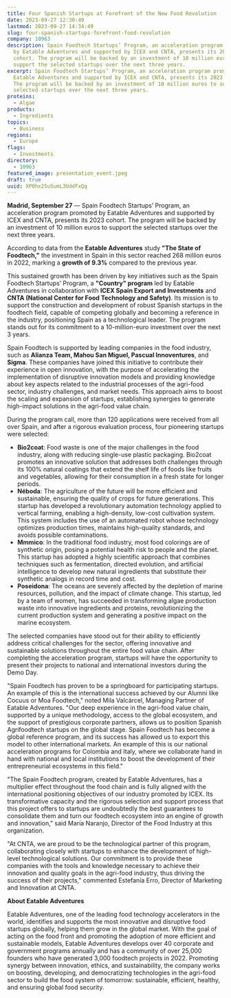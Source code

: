 ```yaml
---
title: Four Spanish Startups at Forefront of the New Food Revolution
date: 2023-09-27 12:30:49
lastmod: 2023-09-27 14:34:49
slug: four-spanish-startups-forefront-food-revolution
company: 10963
description: Spain Foodtech Startups’ Program, an acceleration program promoted
  by Eatable Adventures and supported by ICEX and CNTA, presents its 2023
  cohort. The program will be backed by an investment of 10 million euros to
  support the selected startups over the next three years.
excerpt: Spain Foodtech Startups’ Program, an acceleration program promoted by
  Eatable Adventures and supported by ICEX and CNTA, presents its 2023 cohort.
  The program will be backed by an investment of 10 million euros to support the
  selected startups over the next three years.
proteins:
  - Algae
products:
  - Ingredients
topics:
  - Business
regions:
  - Europe
flags:
  - Investments
directory:
  - 10963
featured_image: presentation_event.jpeg
draft: true
uuid: XP0hx25uSumL3UddFxQq
---
```

**Madrid, September 27** — Spain Foodtech Startups’ Program, an acceleration program promoted by Eatable Adventures and supported by ICEX and CNTA, presents its 2023 cohort. The program will be backed by an investment of 10 million euros to support the selected startups over the next three years.

According to data from the **Eatable Adventures** study **"The State of Foodtech,"** the investment in Spain in this sector reached 268 million euros in 2022, marking a **growth of 9.3%** compared to the previous year.

This sustained growth has been driven by key initiatives such as the Spain Foodtech Startups’ Program, a **"Country" program** led by Eatable Adventures in collaboration with **ICEX Spain Export and Investments** and **CNTA (National Center for Food Technology and Safety)**. Its mission is to support the construction and development of robust Spanish startups in the foodtech field, capable of competing globally and becoming a reference in the industry, positioning Spain as a technological leader. The program stands out for its commitment to a 10-million-euro investment over the next 3 years.

Spain Foodtech is supported by leading companies in the food industry, such as **Alianza Team, Mahou San Miguel, Pascual Innoventures**, and **Sigma**. These companies have joined this initiative to contribute their experience in open innovation, with the purpose of accelerating the implementation of disruptive innovation models and providing knowledge about key aspects related to the industrial processes of the agri-food sector, industry challenges, and market needs. This approach aims to boost the scaling and expansion of startups, establishing synergies to generate high-impact solutions in the agri-food value chain.

During the program call, more than 120 applications were received from all over Spain, and after a rigorous evaluation process, four pioneering startups were selected:

* **Bio2coat**: Food waste is one of the major challenges in the food industry, along with reducing single-use plastic packaging. Bio2coat promotes an innovative solution that addresses both challenges through its 100% natural coatings that extend the shelf life of foods like fruits and vegetables, allowing for their consumption in a fresh state for longer periods.
* **Néboda**: The agriculture of the future will be more efficient and sustainable, ensuring the quality of crops for future generations. This startup has developed a revolutionary automation technology applied to vertical farming, enabling a high-density, low-cost cultivation system. This system includes the use of an automated robot whose technology optimizes production times, maintains high-quality standards, and avoids possible contaminations.
* **Mmmico**: In the traditional food industry, most food colorings are of synthetic origin, posing a potential health risk to people and the planet. This startup has adopted a highly scientific approach that combines techniques such as fermentation, directed evolution, and artificial intelligence to develop new natural ingredients that substitute their synthetic analogs in record time and cost.
* **Poseidona**: The oceans are severely affected by the depletion of marine resources, pollution, and the impact of climate change. This startup, led by a team of women, has succeeded in transforming algae production waste into innovative ingredients and proteins, revolutionizing the current production system and generating a positive impact on the marine ecosystem.

The selected companies have stood out for their ability to efficiently address critical challenges for the sector, offering innovative and sustainable solutions throughout the entire food value chain. After completing the acceleration program, startups will have the opportunity to present their projects to national and international investors during the Demo Day.

"Spain Foodtech has proven to be a springboard for participating startups. An example of this is the international success achieved by our Alumni like Cocuus or Moa Foodtech," noted Mila Valcárcel, Managing Partner of Eatable Adventures. "Our deep experience in the agri-food value chain, supported by a unique methodology, access to the global ecosystem, and the support of prestigious corporate partners, allows us to position Spanish Agrifoodtech startups on the global stage. Spain Foodtech has become a global reference program, and its success has allowed us to export this model to other international markets. An example of this is our national acceleration programs for Colombia and Italy, where we collaborate hand in hand with national and local institutions to boost the development of their entrepreneurial ecosystems in this field."

"The Spain Foodtech program, created by Eatable Adventures, has a multiplier effect throughout the food chain and is fully aligned with the international positioning objectives of our industry promoted by ICEX. Its transformative capacity and the rigorous selection and support process that this project offers to startups are undoubtedly the best guarantees to consolidate them and turn our foodtech ecosystem into an engine of growth and innovation," said María Naranjo, Director of the Food Industry at this organization.

"At CNTA, we are proud to be the technological partner of this program, collaborating closely with startups to enhance the development of high-level technological solutions. Our commitment is to provide these companies with the tools and knowledge necessary to achieve their innovation and quality goals in the agri-food industry, thus driving the success of their projects," commented Estefanía Erro, Director of Marketing and Innovation at CNTA.

**About Eatable Adventures** 

Eatable Adventures, one of the leading food technology accelerators in the world, identifies and supports the most innovative and disruptive food startups globally, helping them grow in the global market. With the goal of acting on the food front and promoting the adoption of more efficient and sustainable models, Eatable Adventures develops over 40 corporate and government programs annually and has a community of over 25,000 founders who have generated 3,000 foodtech projects in 2022. Promoting synergy between innovation, ethics, and sustainability, the company works on boosting, developing, and democratizing technologies in the agri-food sector to build the food system of tomorrow: sustainable, efficient, healthy, and ensuring global food security.